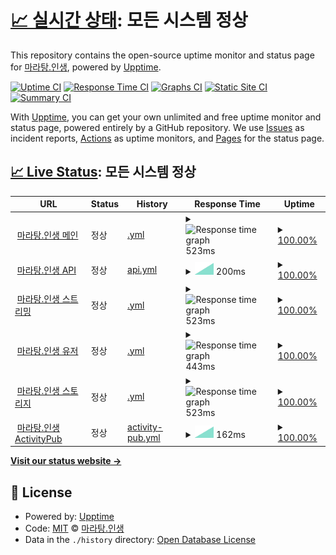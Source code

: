 # [📈 실시간 상태](https://status.maratang.life): <!--live status--> **모든 시스템 정상**

This repository contains the open-source uptime monitor and status page for [마라탕.인생](https://maratang.life/), powered by [Upptime](https://github.com/upptime/upptime).

[![Uptime CI](https://github.com/MaratangLife/status/workflows/Uptime%20CI/badge.svg)](https://github.com/MaratangLife/status/actions?query=workflow%3A%22Uptime+CI%22)
[![Response Time CI](https://github.com/MaratangLife/status/workflows/Response%20Time%20CI/badge.svg)](https://github.com/MaratangLife/status/actions?query=workflow%3A%22Response+Time+CI%22)
[![Graphs CI](https://github.com/MaratangLife/status/workflows/Graphs%20CI/badge.svg)](https://github.com/MaratangLife/status/actions?query=workflow%3A%22Graphs+CI%22)
[![Static Site CI](https://github.com/MaratangLife/status/workflows/Static%20Site%20CI/badge.svg)](https://github.com/MaratangLife/status/actions?query=workflow%3A%22Static+Site+CI%22)
[![Summary CI](https://github.com/MaratangLife/status/workflows/Summary%20CI/badge.svg)](https://github.com/MaratangLife/status/actions?query=workflow%3A%22Summary+CI%22)

With [Upptime](https://upptime.js.org), you can get your own unlimited and free uptime monitor and status page, powered entirely by a GitHub repository. We use [Issues](https://github.com/MaratangLife/status/issues) as incident reports, [Actions](https://github.com/MaratangLife/status/actions) as uptime monitors, and [Pages](https://status.maratang.life) for the status page.

## [📈 Live Status](https://demo.upptime.js.org): <!--live status--> **모든 시스템 정상**

<!--start: status pages-->
<!-- This summary is generated by Upptime (https://github.com/upptime/upptime) -->
<!-- Do not edit this manually, your changes will be overwritten -->
<!-- prettier-ignore -->
| URL | Status | History | Response Time | Uptime |
| --- | ------ | ------- | ------------- | ------ |
| <img alt="" src="https://icons.duckduckgo.com/ip3/maratang.life.ico" height="13"> [마라탕.인생 메인](https://maratang.life/about) | 정상 | [.yml](https://github.com/MaratangLife/status/commits/HEAD/history/.yml) | <details><summary><img alt="Response time graph" src="./graphs//response-time-week.png" height="20"> 523ms</summary><br><a href="https://status.maratang.life/history/"><img alt="Response time 523" src="https://img.shields.io/endpoint?url=https%3A%2F%2Fraw.githubusercontent.com%2FMaratangLife%2Fstatus%2FHEAD%2Fapi%2F%2Fresponse-time.json"></a><br><a href="https://status.maratang.life/history/"><img alt="24-hour response time 523" src="https://img.shields.io/endpoint?url=https%3A%2F%2Fraw.githubusercontent.com%2FMaratangLife%2Fstatus%2FHEAD%2Fapi%2F%2Fresponse-time-day.json"></a><br><a href="https://status.maratang.life/history/"><img alt="7-day response time 523" src="https://img.shields.io/endpoint?url=https%3A%2F%2Fraw.githubusercontent.com%2FMaratangLife%2Fstatus%2FHEAD%2Fapi%2F%2Fresponse-time-week.json"></a><br><a href="https://status.maratang.life/history/"><img alt="30-day response time 523" src="https://img.shields.io/endpoint?url=https%3A%2F%2Fraw.githubusercontent.com%2FMaratangLife%2Fstatus%2FHEAD%2Fapi%2F%2Fresponse-time-month.json"></a><br><a href="https://status.maratang.life/history/"><img alt="1-year response time 523" src="https://img.shields.io/endpoint?url=https%3A%2F%2Fraw.githubusercontent.com%2FMaratangLife%2Fstatus%2FHEAD%2Fapi%2F%2Fresponse-time-year.json"></a></details> | <details><summary><a href="https://status.maratang.life/history/">100.00%</a></summary><a href="https://status.maratang.life/history/"><img alt="All-time uptime 100.00%" src="https://img.shields.io/endpoint?url=https%3A%2F%2Fraw.githubusercontent.com%2FMaratangLife%2Fstatus%2FHEAD%2Fapi%2F%2Fuptime.json"></a><br><a href="https://status.maratang.life/history/"><img alt="24-hour uptime 100.00%" src="https://img.shields.io/endpoint?url=https%3A%2F%2Fraw.githubusercontent.com%2FMaratangLife%2Fstatus%2FHEAD%2Fapi%2F%2Fuptime-day.json"></a><br><a href="https://status.maratang.life/history/"><img alt="7-day uptime 100.00%" src="https://img.shields.io/endpoint?url=https%3A%2F%2Fraw.githubusercontent.com%2FMaratangLife%2Fstatus%2FHEAD%2Fapi%2F%2Fuptime-week.json"></a><br><a href="https://status.maratang.life/history/"><img alt="30-day uptime 100.00%" src="https://img.shields.io/endpoint?url=https%3A%2F%2Fraw.githubusercontent.com%2FMaratangLife%2Fstatus%2FHEAD%2Fapi%2F%2Fuptime-month.json"></a><br><a href="https://status.maratang.life/history/"><img alt="1-year uptime 100.00%" src="https://img.shields.io/endpoint?url=https%3A%2F%2Fraw.githubusercontent.com%2FMaratangLife%2Fstatus%2FHEAD%2Fapi%2F%2Fuptime-year.json"></a></details>
| <img alt="" src="https://icons.duckduckgo.com/ip3/maratang.life.ico" height="13"> [마라탕.인생 API](https://maratang.life/api/v2/instance) | 정상 | [api.yml](https://github.com/MaratangLife/status/commits/HEAD/history/api.yml) | <details><summary><img alt="Response time graph" src="./graphs/api/response-time-week.png" height="20"> 200ms</summary><br><a href="https://status.maratang.life/history/api"><img alt="Response time 200" src="https://img.shields.io/endpoint?url=https%3A%2F%2Fraw.githubusercontent.com%2FMaratangLife%2Fstatus%2FHEAD%2Fapi%2Fapi%2Fresponse-time.json"></a><br><a href="https://status.maratang.life/history/api"><img alt="24-hour response time 200" src="https://img.shields.io/endpoint?url=https%3A%2F%2Fraw.githubusercontent.com%2FMaratangLife%2Fstatus%2FHEAD%2Fapi%2Fapi%2Fresponse-time-day.json"></a><br><a href="https://status.maratang.life/history/api"><img alt="7-day response time 200" src="https://img.shields.io/endpoint?url=https%3A%2F%2Fraw.githubusercontent.com%2FMaratangLife%2Fstatus%2FHEAD%2Fapi%2Fapi%2Fresponse-time-week.json"></a><br><a href="https://status.maratang.life/history/api"><img alt="30-day response time 200" src="https://img.shields.io/endpoint?url=https%3A%2F%2Fraw.githubusercontent.com%2FMaratangLife%2Fstatus%2FHEAD%2Fapi%2Fapi%2Fresponse-time-month.json"></a><br><a href="https://status.maratang.life/history/api"><img alt="1-year response time 200" src="https://img.shields.io/endpoint?url=https%3A%2F%2Fraw.githubusercontent.com%2FMaratangLife%2Fstatus%2FHEAD%2Fapi%2Fapi%2Fresponse-time-year.json"></a></details> | <details><summary><a href="https://status.maratang.life/history/api">100.00%</a></summary><a href="https://status.maratang.life/history/api"><img alt="All-time uptime 100.00%" src="https://img.shields.io/endpoint?url=https%3A%2F%2Fraw.githubusercontent.com%2FMaratangLife%2Fstatus%2FHEAD%2Fapi%2Fapi%2Fuptime.json"></a><br><a href="https://status.maratang.life/history/api"><img alt="24-hour uptime 100.00%" src="https://img.shields.io/endpoint?url=https%3A%2F%2Fraw.githubusercontent.com%2FMaratangLife%2Fstatus%2FHEAD%2Fapi%2Fapi%2Fuptime-day.json"></a><br><a href="https://status.maratang.life/history/api"><img alt="7-day uptime 100.00%" src="https://img.shields.io/endpoint?url=https%3A%2F%2Fraw.githubusercontent.com%2FMaratangLife%2Fstatus%2FHEAD%2Fapi%2Fapi%2Fuptime-week.json"></a><br><a href="https://status.maratang.life/history/api"><img alt="30-day uptime 100.00%" src="https://img.shields.io/endpoint?url=https%3A%2F%2Fraw.githubusercontent.com%2FMaratangLife%2Fstatus%2FHEAD%2Fapi%2Fapi%2Fuptime-month.json"></a><br><a href="https://status.maratang.life/history/api"><img alt="1-year uptime 100.00%" src="https://img.shields.io/endpoint?url=https%3A%2F%2Fraw.githubusercontent.com%2FMaratangLife%2Fstatus%2FHEAD%2Fapi%2Fapi%2Fuptime-year.json"></a></details>
| <img alt="" src="https://icons.duckduckgo.com/ip3/maratang.life.ico" height="13"> [마라탕.인생 스트리밍](https://maratang.life/api/v1/streaming/health) | 정상 | [.yml](https://github.com/MaratangLife/status/commits/HEAD/history/.yml) | <details><summary><img alt="Response time graph" src="./graphs//response-time-week.png" height="20"> 523ms</summary><br><a href="https://status.maratang.life/history/"><img alt="Response time 523" src="https://img.shields.io/endpoint?url=https%3A%2F%2Fraw.githubusercontent.com%2FMaratangLife%2Fstatus%2FHEAD%2Fapi%2F%2Fresponse-time.json"></a><br><a href="https://status.maratang.life/history/"><img alt="24-hour response time 523" src="https://img.shields.io/endpoint?url=https%3A%2F%2Fraw.githubusercontent.com%2FMaratangLife%2Fstatus%2FHEAD%2Fapi%2F%2Fresponse-time-day.json"></a><br><a href="https://status.maratang.life/history/"><img alt="7-day response time 523" src="https://img.shields.io/endpoint?url=https%3A%2F%2Fraw.githubusercontent.com%2FMaratangLife%2Fstatus%2FHEAD%2Fapi%2F%2Fresponse-time-week.json"></a><br><a href="https://status.maratang.life/history/"><img alt="30-day response time 523" src="https://img.shields.io/endpoint?url=https%3A%2F%2Fraw.githubusercontent.com%2FMaratangLife%2Fstatus%2FHEAD%2Fapi%2F%2Fresponse-time-month.json"></a><br><a href="https://status.maratang.life/history/"><img alt="1-year response time 523" src="https://img.shields.io/endpoint?url=https%3A%2F%2Fraw.githubusercontent.com%2FMaratangLife%2Fstatus%2FHEAD%2Fapi%2F%2Fresponse-time-year.json"></a></details> | <details><summary><a href="https://status.maratang.life/history/">100.00%</a></summary><a href="https://status.maratang.life/history/"><img alt="All-time uptime 100.00%" src="https://img.shields.io/endpoint?url=https%3A%2F%2Fraw.githubusercontent.com%2FMaratangLife%2Fstatus%2FHEAD%2Fapi%2F%2Fuptime.json"></a><br><a href="https://status.maratang.life/history/"><img alt="24-hour uptime 100.00%" src="https://img.shields.io/endpoint?url=https%3A%2F%2Fraw.githubusercontent.com%2FMaratangLife%2Fstatus%2FHEAD%2Fapi%2F%2Fuptime-day.json"></a><br><a href="https://status.maratang.life/history/"><img alt="7-day uptime 100.00%" src="https://img.shields.io/endpoint?url=https%3A%2F%2Fraw.githubusercontent.com%2FMaratangLife%2Fstatus%2FHEAD%2Fapi%2F%2Fuptime-week.json"></a><br><a href="https://status.maratang.life/history/"><img alt="30-day uptime 100.00%" src="https://img.shields.io/endpoint?url=https%3A%2F%2Fraw.githubusercontent.com%2FMaratangLife%2Fstatus%2FHEAD%2Fapi%2F%2Fuptime-month.json"></a><br><a href="https://status.maratang.life/history/"><img alt="1-year uptime 100.00%" src="https://img.shields.io/endpoint?url=https%3A%2F%2Fraw.githubusercontent.com%2FMaratangLife%2Fstatus%2FHEAD%2Fapi%2F%2Fuptime-year.json"></a></details>
| <img alt="" src="https://icons.duckduckgo.com/ip3/maratang.life.ico" height="13"> [마라탕.인생 유저](https://maratang.life/api/v1/accounts/lookup?acct=support) | 정상 | [.yml](https://github.com/MaratangLife/status/commits/HEAD/history/.yml) | <details><summary><img alt="Response time graph" src="./graphs//response-time-week.png" height="20"> 443ms</summary><br><a href="https://status.maratang.life/history/"><img alt="Response time 443" src="https://img.shields.io/endpoint?url=https%3A%2F%2Fraw.githubusercontent.com%2FMaratangLife%2Fstatus%2FHEAD%2Fapi%2F%2Fresponse-time.json"></a><br><a href="https://status.maratang.life/history/"><img alt="24-hour response time 443" src="https://img.shields.io/endpoint?url=https%3A%2F%2Fraw.githubusercontent.com%2FMaratangLife%2Fstatus%2FHEAD%2Fapi%2F%2Fresponse-time-day.json"></a><br><a href="https://status.maratang.life/history/"><img alt="7-day response time 443" src="https://img.shields.io/endpoint?url=https%3A%2F%2Fraw.githubusercontent.com%2FMaratangLife%2Fstatus%2FHEAD%2Fapi%2F%2Fresponse-time-week.json"></a><br><a href="https://status.maratang.life/history/"><img alt="30-day response time 443" src="https://img.shields.io/endpoint?url=https%3A%2F%2Fraw.githubusercontent.com%2FMaratangLife%2Fstatus%2FHEAD%2Fapi%2F%2Fresponse-time-month.json"></a><br><a href="https://status.maratang.life/history/"><img alt="1-year response time 443" src="https://img.shields.io/endpoint?url=https%3A%2F%2Fraw.githubusercontent.com%2FMaratangLife%2Fstatus%2FHEAD%2Fapi%2F%2Fresponse-time-year.json"></a></details> | <details><summary><a href="https://status.maratang.life/history/">100.00%</a></summary><a href="https://status.maratang.life/history/"><img alt="All-time uptime 100.00%" src="https://img.shields.io/endpoint?url=https%3A%2F%2Fraw.githubusercontent.com%2FMaratangLife%2Fstatus%2FHEAD%2Fapi%2F%2Fuptime.json"></a><br><a href="https://status.maratang.life/history/"><img alt="24-hour uptime 100.00%" src="https://img.shields.io/endpoint?url=https%3A%2F%2Fraw.githubusercontent.com%2FMaratangLife%2Fstatus%2FHEAD%2Fapi%2F%2Fuptime-day.json"></a><br><a href="https://status.maratang.life/history/"><img alt="7-day uptime 100.00%" src="https://img.shields.io/endpoint?url=https%3A%2F%2Fraw.githubusercontent.com%2FMaratangLife%2Fstatus%2FHEAD%2Fapi%2F%2Fuptime-week.json"></a><br><a href="https://status.maratang.life/history/"><img alt="30-day uptime 100.00%" src="https://img.shields.io/endpoint?url=https%3A%2F%2Fraw.githubusercontent.com%2FMaratangLife%2Fstatus%2FHEAD%2Fapi%2F%2Fuptime-month.json"></a><br><a href="https://status.maratang.life/history/"><img alt="1-year uptime 100.00%" src="https://img.shields.io/endpoint?url=https%3A%2F%2Fraw.githubusercontent.com%2FMaratangLife%2Fstatus%2FHEAD%2Fapi%2F%2Fuptime-year.json"></a></details>
| <img alt="" src="https://icons.duckduckgo.com/ip3/r2.maratang.life.ico" height="13"> [마라탕.인생 스토리지](https://r2.maratang.life/check.txt) | 정상 | [.yml](https://github.com/MaratangLife/status/commits/HEAD/history/.yml) | <details><summary><img alt="Response time graph" src="./graphs//response-time-week.png" height="20"> 523ms</summary><br><a href="https://status.maratang.life/history/"><img alt="Response time 523" src="https://img.shields.io/endpoint?url=https%3A%2F%2Fraw.githubusercontent.com%2FMaratangLife%2Fstatus%2FHEAD%2Fapi%2F%2Fresponse-time.json"></a><br><a href="https://status.maratang.life/history/"><img alt="24-hour response time 523" src="https://img.shields.io/endpoint?url=https%3A%2F%2Fraw.githubusercontent.com%2FMaratangLife%2Fstatus%2FHEAD%2Fapi%2F%2Fresponse-time-day.json"></a><br><a href="https://status.maratang.life/history/"><img alt="7-day response time 523" src="https://img.shields.io/endpoint?url=https%3A%2F%2Fraw.githubusercontent.com%2FMaratangLife%2Fstatus%2FHEAD%2Fapi%2F%2Fresponse-time-week.json"></a><br><a href="https://status.maratang.life/history/"><img alt="30-day response time 523" src="https://img.shields.io/endpoint?url=https%3A%2F%2Fraw.githubusercontent.com%2FMaratangLife%2Fstatus%2FHEAD%2Fapi%2F%2Fresponse-time-month.json"></a><br><a href="https://status.maratang.life/history/"><img alt="1-year response time 523" src="https://img.shields.io/endpoint?url=https%3A%2F%2Fraw.githubusercontent.com%2FMaratangLife%2Fstatus%2FHEAD%2Fapi%2F%2Fresponse-time-year.json"></a></details> | <details><summary><a href="https://status.maratang.life/history/">100.00%</a></summary><a href="https://status.maratang.life/history/"><img alt="All-time uptime 100.00%" src="https://img.shields.io/endpoint?url=https%3A%2F%2Fraw.githubusercontent.com%2FMaratangLife%2Fstatus%2FHEAD%2Fapi%2F%2Fuptime.json"></a><br><a href="https://status.maratang.life/history/"><img alt="24-hour uptime 100.00%" src="https://img.shields.io/endpoint?url=https%3A%2F%2Fraw.githubusercontent.com%2FMaratangLife%2Fstatus%2FHEAD%2Fapi%2F%2Fuptime-day.json"></a><br><a href="https://status.maratang.life/history/"><img alt="7-day uptime 100.00%" src="https://img.shields.io/endpoint?url=https%3A%2F%2Fraw.githubusercontent.com%2FMaratangLife%2Fstatus%2FHEAD%2Fapi%2F%2Fuptime-week.json"></a><br><a href="https://status.maratang.life/history/"><img alt="30-day uptime 100.00%" src="https://img.shields.io/endpoint?url=https%3A%2F%2Fraw.githubusercontent.com%2FMaratangLife%2Fstatus%2FHEAD%2Fapi%2F%2Fuptime-month.json"></a><br><a href="https://status.maratang.life/history/"><img alt="1-year uptime 100.00%" src="https://img.shields.io/endpoint?url=https%3A%2F%2Fraw.githubusercontent.com%2FMaratangLife%2Fstatus%2FHEAD%2Fapi%2F%2Fuptime-year.json"></a></details>
| <img alt="" src="https://icons.duckduckgo.com/ip3/maratang.life.ico" height="13"> [마라탕.인생 ActivityPub](https://maratang.life/.well-known/webfinger?resource=acct:support@maratang.life) | 정상 | [activity-pub.yml](https://github.com/MaratangLife/status/commits/HEAD/history/activity-pub.yml) | <details><summary><img alt="Response time graph" src="./graphs/activity-pub/response-time-week.png" height="20"> 162ms</summary><br><a href="https://status.maratang.life/history/activity-pub"><img alt="Response time 162" src="https://img.shields.io/endpoint?url=https%3A%2F%2Fraw.githubusercontent.com%2FMaratangLife%2Fstatus%2FHEAD%2Fapi%2Factivity-pub%2Fresponse-time.json"></a><br><a href="https://status.maratang.life/history/activity-pub"><img alt="24-hour response time 162" src="https://img.shields.io/endpoint?url=https%3A%2F%2Fraw.githubusercontent.com%2FMaratangLife%2Fstatus%2FHEAD%2Fapi%2Factivity-pub%2Fresponse-time-day.json"></a><br><a href="https://status.maratang.life/history/activity-pub"><img alt="7-day response time 162" src="https://img.shields.io/endpoint?url=https%3A%2F%2Fraw.githubusercontent.com%2FMaratangLife%2Fstatus%2FHEAD%2Fapi%2Factivity-pub%2Fresponse-time-week.json"></a><br><a href="https://status.maratang.life/history/activity-pub"><img alt="30-day response time 162" src="https://img.shields.io/endpoint?url=https%3A%2F%2Fraw.githubusercontent.com%2FMaratangLife%2Fstatus%2FHEAD%2Fapi%2Factivity-pub%2Fresponse-time-month.json"></a><br><a href="https://status.maratang.life/history/activity-pub"><img alt="1-year response time 162" src="https://img.shields.io/endpoint?url=https%3A%2F%2Fraw.githubusercontent.com%2FMaratangLife%2Fstatus%2FHEAD%2Fapi%2Factivity-pub%2Fresponse-time-year.json"></a></details> | <details><summary><a href="https://status.maratang.life/history/activity-pub">100.00%</a></summary><a href="https://status.maratang.life/history/activity-pub"><img alt="All-time uptime 100.00%" src="https://img.shields.io/endpoint?url=https%3A%2F%2Fraw.githubusercontent.com%2FMaratangLife%2Fstatus%2FHEAD%2Fapi%2Factivity-pub%2Fuptime.json"></a><br><a href="https://status.maratang.life/history/activity-pub"><img alt="24-hour uptime 100.00%" src="https://img.shields.io/endpoint?url=https%3A%2F%2Fraw.githubusercontent.com%2FMaratangLife%2Fstatus%2FHEAD%2Fapi%2Factivity-pub%2Fuptime-day.json"></a><br><a href="https://status.maratang.life/history/activity-pub"><img alt="7-day uptime 100.00%" src="https://img.shields.io/endpoint?url=https%3A%2F%2Fraw.githubusercontent.com%2FMaratangLife%2Fstatus%2FHEAD%2Fapi%2Factivity-pub%2Fuptime-week.json"></a><br><a href="https://status.maratang.life/history/activity-pub"><img alt="30-day uptime 100.00%" src="https://img.shields.io/endpoint?url=https%3A%2F%2Fraw.githubusercontent.com%2FMaratangLife%2Fstatus%2FHEAD%2Fapi%2Factivity-pub%2Fuptime-month.json"></a><br><a href="https://status.maratang.life/history/activity-pub"><img alt="1-year uptime 100.00%" src="https://img.shields.io/endpoint?url=https%3A%2F%2Fraw.githubusercontent.com%2FMaratangLife%2Fstatus%2FHEAD%2Fapi%2Factivity-pub%2Fuptime-year.json"></a></details>

<!--end: status pages-->

[**Visit our status website →**](https://status.maratang.life)

## 📄 License

- Powered by: [Upptime](https://github.com/upptime/upptime)
- Code: [MIT](./LICENSE) © [마라탕.인생](https://maratang.life/)
- Data in the `./history` directory: [Open Database License](https://opendatacommons.org/licenses/odbl/1-0/)
